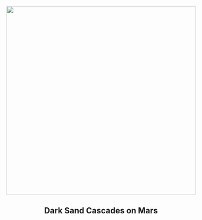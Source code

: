 
<p align="center"><img src="https://apod.nasa.gov/apod/image/2506/almosttrees_mro_960.jpg" width="500" height="500"></p>
<h2 align="center"> Dark Sand Cascades on Mars </h2>
